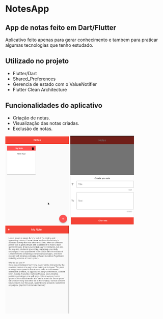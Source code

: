 # NotesApp
## App de notas feito em Dart/Flutter

Aplicativo feito apenas para gerar conhecimento e tambem para praticar algumas tecnologias que tenho estudado.

## Utilizado no projeto
- Flutter/Dart
- Shared_Preferences
- Gerencia de estado com o ValueNotifier
- Flutter Clean Architecture 

## Funcionalidades do aplicativo
- Criação de notas.
- Visualização das notas criadas.
- Exclusão de notas.



<img src="assets/NotesApp01.png" heigth=200 width="200">
<img src="assets/NotesApp02.png" heigth=200 width="200">
<img src="assets/NotesApp03.png" heigth=200 width="200">
